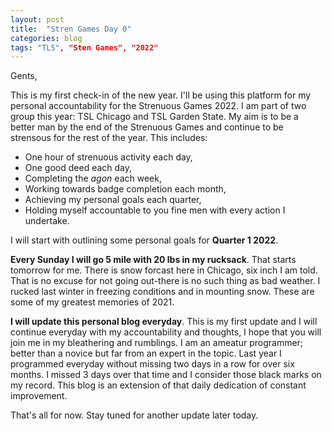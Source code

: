 ```yaml
---
layout: post
title:  "Stren Games Day 0"
categories: blog
tags: "TLS", "Sten Games", "2022"
---
```

Gents,

This is my first check-in of the new year.
I'll be using this platform for my personal accountability for the Strenuous Games 2022.
I am part of two group this year: TSL Chicago and TSL Garden State.
My aim is to be a better man by the end of the Strenuous Games and continue to be strensous for the rest of the year.
This includes:
* One hour of strenuous activity each day,
* One good deed each day,
* Completing the *agon* each week,
* Working towards badge completion each month,
* Achieving my personal goals each quarter,
* Holding myself accountable to you fine men with every action I undertake.

I will start with outlining some personal goals for **Quarter 1 2022**.

**Every Sunday I will go 5 mile with 20 lbs in my rucksack**.
That starts tomorrow for me.
There is snow forcast here in Chicago, six inch I am told.
That is no excuse for not going out-there is no such thing as bad weather.
I rucked last winter in freezing conditions and in mounting snow.
These are some of my greatest memories of 2021.

**I will update this personal blog everyday**.
This is my first update and I will continue everyday with my accountability and thoughts, I hope that you will join me in my bleathering and rumblings.
I am an ameatur programmer; better than a novice but far from an expert in the topic.
Last year I programmed everyday without missing two days in a row for over six months.
I missed 3 days over that time and I consider those black marks on my record.
This blog is an extension of that daily dedication of constant improvement.

That's all for now.
Stay tuned for another update later today.